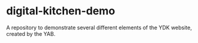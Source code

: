 # digital-kitchen-demo
A repository to demonstrate several different elements of the YDK website, created by the YAB.
